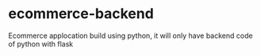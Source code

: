 # ecommerce-backend
Ecommerce applocation build using python, it will only have backend code of python with flask
